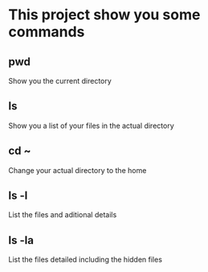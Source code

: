 # This project show you some commands
## pwd
Show you the current directory

## ls
Show you a list of your files in the actual directory

## cd ~
Change your actual directory to the home

## ls -l
List the files and aditional details

## ls -la
List the files detailed including the hidden files
